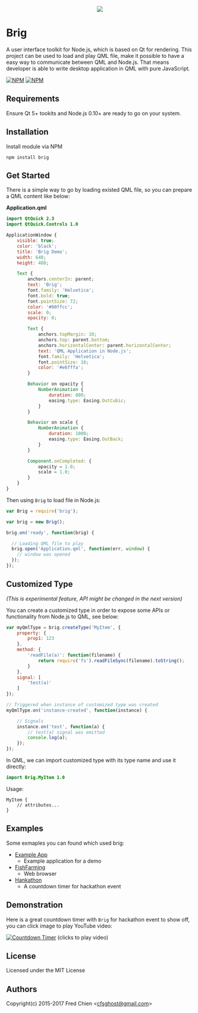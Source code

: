 <p align="center">
<a href="https://github.com/cfsghost/brig">
<img src="https://cloud.githubusercontent.com/assets/252072/26544332/0329d67c-4494-11e7-9dc3-7dbaccfc5bd8.png">
</a>
</p>

Brig
====

A user interface toolkit for Node.js, which is based on Qt for rendering. This project can be used to load and play QML file, make it possible to have a easy way to communicate between QML and Node.js. That means developer is able to write desktop application in QML with pure JavaScript.

[![NPM](https://nodei.co/npm/brig.png?downloads=true&downloadRank=true&stars=true)](https://nodei.co/npm/brig/)
[![NPM](https://nodei.co/npm-dl/brig.png?months=9&height=2)](https://nodei.co/npm/brig/)

## Requirements

Ensure Qt 5+ tookits and Node.js 0.10+ are ready to go on your system.

## Installation

Install module via NPM
```
npm install brig
```

## Get Started

There is a simple way to go by loading existed QML file, so you can prepare a QML content like below:

__Application.qml__
```qml
import QtQuick 2.3
import QtQuick.Controls 1.0

ApplicationWindow {
	visible: true;
	color: 'black';
	title: 'Brig Demo';
	width: 640;
	height: 480;

	Text {
		anchors.centerIn: parent;
		text: 'Brig';
		font.family: 'Helvetica';
		font.bold: true;
		font.pointSize: 72;
		color: '#00ffcc';
		scale: 0;
		opacity: 0;

		Text {
			anchors.topMargin: 10;
			anchors.top: parent.bottom;
			anchors.horizontalCenter: parent.horizontalCenter;
			text: 'QML Application in Node.js';
			font.family: 'Helvetica';
			font.pointSize: 16;
			color: '#e6fffa';
		}

		Behavior on opacity {
			NumberAnimation {
				duration: 800;
				easing.type: Easing.OutCubic;
			}
		}

		Behavior on scale {
			NumberAnimation {
				duration: 1000;
				easing.type: Easing.OutBack;
			}
		}

		Component.onCompleted: {
			opacity = 1.0;
			scale = 1.0;
		}
	}
}
```

Then using `Brig` to load file in Node.js:

```javascript
var Brig = require('brig');

var brig = new Brig();

brig.on('ready', function(brig) {

  // Loading QML file to play
  brig.open('Application.qml', function(err, window) {
    // window was opened
  });
});

```

## Customized Type

_(This is experimental feature, API might be changed in the next version)_

You can create a customized type in order to expose some APIs or functionality from Node.js to QML, see below:

```javascript
var myQmlType = brig.createType('MyItem', {
	property: {
		prop1: 123
	},
	method: {
		'readFile(a)': function(filename) {
			return require('fs').readFileSync(filename).toString();
		}
	},
	signal: [
		'test(a)'
	]
});

// Triggered when instance of customized type was created
myQmlType.on('instance-created', function(instance) {

	// Signals
	instance.on('test', function(a) {
		// test(a) signal was emitted
		console.log(a);
	});
});
```

In QML, we can import customized type with its type name and use it directly:

```qml
import Brig.MyItem 1.0
```

Usage:
```
MyItem {
	// attributes...
}
```

## Examples

Some exmaples you can found which used brig:

* [Example App](https://github.com/cfsghost/brig-example-app)
	* Example application for a demo
* [FishFarming](https://github.com/cfsghost/FishFarmingBrowser)
	* Web browser
* [Hankathon](https://github.com/HanGee/Hankathon)
	* A countdown timer for hackathon event

## Demonstration

Here is a great countdown timer with `Brig` for hackathon event to show off, you can click image to play YouTube video:

[![Countdown Timer](https://cloud.githubusercontent.com/assets/252072/7604018/44697ee8-f96f-11e4-9690-db826fccbc22.png)](http://www.youtube.com/watch?v=D6CnZfK723M)
(clicks to play video)

## License

Licensed under the MIT License

## Authors

Copyright(c) 2015-2017 Fred Chien <<cfsghost@gmail.com>>
